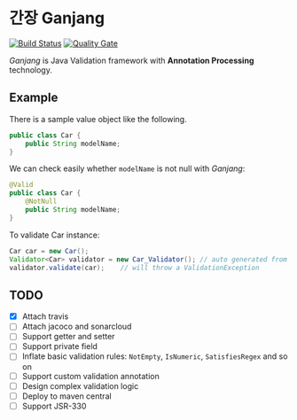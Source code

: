 # 간장 Ganjang

[![Build Status](https://travis-ci.org/itanoss/ganjang.svg?branch=master)](https://travis-ci.org/itanoss/ganjang) [![Quality Gate](https://sonarcloud.io/api/badges/gate?key=ganjang-parent)](https://sonarcloud.io/dashboard/index/ganjang-parent)

*Ganjang* is Java Validation framework with **Annotation Processing** technology.

## Example

There is a sample value object like the following.

```java
public class Car {
    public String modelName;
}
```

We can check easily whether `modelName` is not null with *Ganjang*:

```java
@Valid
public class Car {
    @NotNull
    public String modelName;
}
```

To validate Car instance:

```java
Car car = new Car();
Validator<Car> validator = new Car_Validator(); // auto generated from annotation processor
validator.validate(car);    // will throw a ValidationException
```

## TODO

 - [x] Attach travis
 - [ ] Attach jacoco and sonarcloud
 - [ ] Support getter and setter
 - [ ] Support private field
 - [ ] Inflate basic validation rules: `NotEmpty`, `IsNumeric`, `SatisfiesRegex` and so on
 - [ ] Support custom validation annotation
 - [ ] Design complex validation logic
 - [ ] Deploy to maven central
 - [ ] Support JSR-330